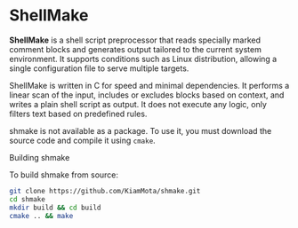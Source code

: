 # ShellMake

**ShellMake** is a shell script preprocessor that reads specially marked comment blocks and generates output tailored to the current system environment. It supports conditions such as Linux distribution, allowing a single configuration file to serve multiple targets.

ShellMake is written in C for speed and minimal dependencies. It performs a linear scan of the input, includes or excludes blocks based on context, and writes a plain shell script as output. It does not execute any logic, only filters text based on predefined rules.

shmake is not available as a package. To use it, you must download the source code and compile it using `cmake`.

 Building shmake

To build shmake from source:

```sh
git clone https://github.com/KiamMota/shmake.git
cd shmake
mkdir build && cd build
cmake .. && make
